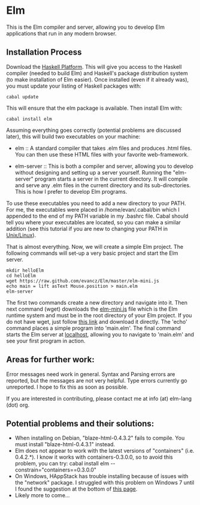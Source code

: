 Elm
===

This is the Elm compiler and server, allowing you to develop Elm applications that run in any modern browser.

Installation Process
--------------------

Download the [Haskell Platform](http://hackage.haskell.org/platform/). This will give you access to the Haskell compiler (needed to build Elm) and Haskell's package distribution system (to make installation of Elm easier). Once installed (even if it already was), you must update your listing of Haskell packages with:

    cabal update

This will ensure that the elm package is available. Then install Elm with:

    cabal install elm

Assuming everything goes correctly (potential problems are discussed later), this will build two executables on your machine:

* elm :: A standard compiler that takes .elm files and produces .html files. You can then use these HTML files with your favorite web-framework.

* elm-server :: This is both a compiler and server, allowing you to develop without designing and setting up a server yourself. Running the "elm-server" program starts a server in the current directory. It will compile and serve any .elm files in the current directory and its sub-directories. This is how I prefer to develop Elm programs.

To use these executables you need to add a new directory to your PATH. For me, the executables were placed in /home/evan/.cabal/bin which I appended to the end of my PATH variable in my .bashrc file. Cabal should tell you where your executables are located, so you can make a similar addition (see this tutorial if you are new to changing your PATH in [Unix/Linux](http://www.cyberciti.biz/faq/unix-linux-adding-path/)).

That is almost everything. Now, we will create a simple Elm project. The following commands will set-up a very basic project and start the Elm server.

    mkdir helloElm
    cd helloElm
    wget https://raw.github.com/evancz/Elm/master/elm-mini.js
    echo main = lift asText Mouse.position > main.elm
    elm-server

The first two commands create a new directory and navigate into it. Then next command (wget) downloads the [elm-mini.js](https://raw.github.com/evancz/Elm/master/elm-mini.js) file which is the Elm runtime system and must be in the root directory of your Elm project. If you do not have wget, just follow [this link](https://raw.github.com/evancz/Elm/master/elm-mini.js) and download it directly. The 'echo' command places a simple program into 'main.elm'. The final command starts the Elm server at [localhost](http://localhost:8000/), allowing you to navigate to 'main.elm' and see your first program in action.

Areas for further work:
-----------------------

Error messages need work in general. Syntax and Parsing errors are reported, but the messages are not very helpful. Type errors currently go unreported. I hope to fix this as soon as possible.

If you are interested in contributing, please contact me at info (at) elm-lang (dot) org.


Potential problems and their solutions:
---------------------------------------

* When installing on Debian, "blaze-html-0.4.3.2" fails to compile. You must install "blaze-html-0.4.3.1" instead.
* Elm does not appear to work with the latest versions of "containers" (i.e. 0.4.2.*). I know it works with containers-0.3.0.0, so to avoid this problem, you can try: cabal install elm --constrain="containers==0.3.0.0"
* On Windows, HAppStack has trouble installing because of issues with the "network" package. I struggled with this problem on Windows 7 until I found the suggestion at the bottom of [this page](http://hackage.haskell.org/trac/ghc/ticket/5159).
* Likely more to come...
